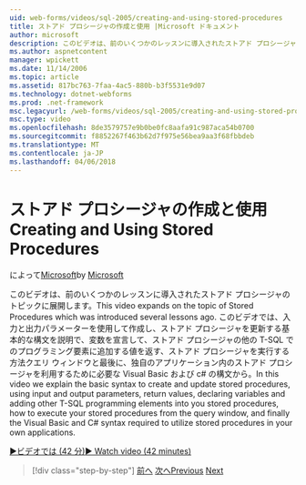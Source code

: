 ```yaml
---
uid: web-forms/videos/sql-2005/creating-and-using-stored-procedures
title: ストアド プロシージャの作成と使用 |Microsoft ドキュメント
author: microsoft
description: このビデオは、前のいくつかのレッスンに導入されたストアド プロシージャのトピックに展開します。 このビデオでは、作成と更新の基本的な構文について説明しています.
ms.author: aspnetcontent
manager: wpickett
ms.date: 11/14/2006
ms.topic: article
ms.assetid: 817bc763-7faa-4ac5-880b-b3f5531e9d07
ms.technology: dotnet-webforms
ms.prod: .net-framework
msc.legacyurl: /web-forms/videos/sql-2005/creating-and-using-stored-procedures
msc.type: video
ms.openlocfilehash: 8de3579757e9b0be0fc8aafa91c987aca54b0700
ms.sourcegitcommit: f8852267f463b62d7f975e56bea9aa3f68fbbdeb
ms.translationtype: MT
ms.contentlocale: ja-JP
ms.lasthandoff: 04/06/2018
---
```

<a name="creating-and-using-stored-procedures"></a><span data-ttu-id="91bd5-104">ストアド プロシージャの作成と使用</span><span class="sxs-lookup"><span data-stu-id="91bd5-104">Creating and Using Stored Procedures</span></span>
====================
<span data-ttu-id="91bd5-105">によって[Microsoft](https://github.com/microsoft)</span><span class="sxs-lookup"><span data-stu-id="91bd5-105">by [Microsoft](https://github.com/microsoft)</span></span>

<span data-ttu-id="91bd5-106">このビデオは、前のいくつかのレッスンに導入されたストアド プロシージャのトピックに展開します。</span><span class="sxs-lookup"><span data-stu-id="91bd5-106">This video expands on the topic of Stored Procedures which was introduced several lessons ago.</span></span> <span data-ttu-id="91bd5-107">このビデオでは、入力と出力パラメーターを使用して作成し、ストアド プロシージャを更新する基本的な構文を説明で、変数を宣言して、ストアド プロシージャの他の T-SQL でのプログラミング要素に追加する値を返す、ストアド プロシージャを実行する方法クエリ ウィンドウと最後に、独自のアプリケーション内のストアド プロシージャを利用するために必要な Visual Basic および c# の構文から。</span><span class="sxs-lookup"><span data-stu-id="91bd5-107">In this video we explain the basic syntax to create and update stored procedures, using input and output parameters, return values, declaring variables and adding other T-SQL programming elements into you stored procedures, how to execute your stored procedures from the query window, and finally the Visual Basic and C# syntax required to utilize stored procedures in your own applications.</span></span>

[<span data-ttu-id="91bd5-108">&#9654;ビデオでは (42 分)</span><span class="sxs-lookup"><span data-stu-id="91bd5-108">&#9654; Watch video (42 minutes)</span></span>](https://channel9.msdn.com/Blogs/ASP-NET-Site-Videos/creating-and-using-stored-procedures)

> [!div class="step-by-step"]
> <span data-ttu-id="91bd5-109">[前へ](building-and-customizing-reports-in-business-intelligence-development-studio.md)
> [次へ](enabling-full-text-search-in-your-text-data.md)</span><span class="sxs-lookup"><span data-stu-id="91bd5-109">[Previous](building-and-customizing-reports-in-business-intelligence-development-studio.md)
[Next](enabling-full-text-search-in-your-text-data.md)</span></span>
